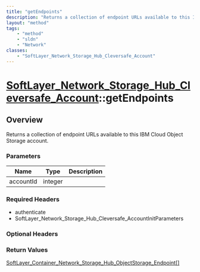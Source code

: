 ```yaml
---
title: "getEndpoints"
description: "Returns a collection of endpoint URLs available to this IBM Cloud Object Storage account."
layout: "method"
tags:
    - "method"
    - "sldn"
    - "Network"
classes:
    - "SoftLayer_Network_Storage_Hub_Cleversafe_Account"
---
```

# [SoftLayer_Network_Storage_Hub_Cleversafe_Account](/reference/services/SoftLayer_Network_Storage_Hub_Cleversafe_Account)::getEndpoints




## Overview 
Returns a collection of endpoint URLs available to this IBM Cloud Object Storage account. 

### Parameters 
|Name | Type | Description |
| --- | --- | --- |
|accountId| integer| |


### Required Headers
* authenticate
* SoftLayer_Network_Storage_Hub_Cleversafe_AccountInitParameters

### Optional Headers

### Return Values
<a href='/reference/datatypes/SoftLayer_Container_Network_Storage_Hub_ObjectStorage_Endpoint'>SoftLayer_Container_Network_Storage_Hub_ObjectStorage_Endpoint[] </a>


